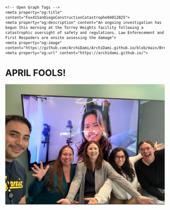 <!DOCTYPE html>
<html lang="en">
<head>
    <meta charset="UTF-8">
    <meta name="viewport" content="width=device-width, initial-scale=1.0">
    <title>April Fools!</title>

    <!-- Open Graph Tags -->
    <meta property="og:title" content="Fox41SanDiegoConstructionCatastrophe04012025">
    <meta property="og:description" content="An ongoing investigation has begun this morning at the Torrey Heights facility following a catastrophic oversight of safety and regulations. Law Enforecement and First Respoders are onsite assessing the damage">
    <meta property="og:image" content="https://github.com/ArchiDami/ArchiDami.github.io/blob/main/Breaking%20News%20Final.jpg">
    <meta property="og:url" content="https://archidami.github.io/">
</head>
<body>
    <h1>APRIL FOOLS!</h1>
    <img src="April Fools! .png" alt="April Fools Image">
</body>
</html>

